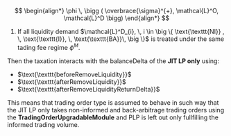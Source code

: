 $$
\begin{align*}
\phi \, \bigg ( \overbrace{\sigma}^{+}, \mathcal{L}^O, \mathcal{L}^D \bigg)
\end{align*}
$$

1. If all liquidity demand $\mathcal{L}^D_{i}, \, i \in \big \{ \text{\texttt{NI}} , \, \text{\texttt{I}}, \, \text{\texttt{BA}}\, \big \}$ is treated under the same tading fee regime $\phi^M$.

Then the taxation interacts with the balanceDelta of the **JIT LP only** using:
- $\text{\texttt{beforeRemoveLiquidity}}$
- $\text{\texttt{afterRemoveLiquidity}}$
- $\text{\texttt{afterRemoveLiquidityReturnDelta}}$

This means that trading order type is assumed to behave in such way that the JIT LP only takes non-informed and back-arbitrage trading orders using the __TradingOrderUpgradableModule__ and PLP is left out only fullfilling the informed trading volume.





